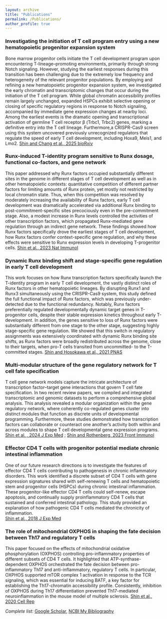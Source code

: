 ```yaml
---
layout: archive
title: "Publications"
permalink: /Publications/
author_profile: true
---
```


### Investigating the initiation of T cell program entry using a new hematopoietic progenitor expansion system

Bone marrow progenitor cells initiate the T cell development program upon encountering T-lineage–promoting environments, primarily through strong Notch signaling. However, studying the earliest responses during this transition has been challenging due to the extremely low frequency and heterogeneity of the relevant progenitor populations. By employing and refining a new hematopoietic progenitor expansion system, we investigated the early chromatin and transcriptomic changes that occur during the initiation of the T cell program. While global chromatin accessibility profiles remain largely unchanged, expanded HSPCs exhibit selective opening or closing of specific regulatory regions in response to Notch signaling, accompanied by immediate gene expression changes at nearby loci. Among the earliest events is the dramatic opening and transcriptional activation of germline T cell receptor β (Trbc1, Trbc2) genes, marking a definitive entry into the T cell lineage. Furthermore,a CRISPR-Cas9 screen using this system uncovered previously unrecognized regulators that regulate the speed of early T cell development, including Hoxa9, Meis1, and Lmo2.
[Shin and Chang et al., 2025 bioRxiv](https://www.biorxiv.org/content/10.1101/2025.04.22.649893v1)

### Runx-induced T-identity program sensitive to Runx dosage, functional co-factors, and gene network    

This paper addressed why Runx factors occupied substantially different sites in the genome in different stages of T cell development as well as in other hematopoietic contexts: quantitative competition of different partner factors for limiting amounts of Runx protein, yet mostly not restricted by local chromatin state. Thus, when this competition was resolved by moderately increasing the availability of Runx factors, early T cell development was dramatically accelerated via additional Runx binding to post-commitment-specific sites precociously even in the pre-commitment stage. Also, a modest increase in Runx levels controlled the activities of other transcription factors, which propagated Runx-mediated gene regulation through an indirect gene network. These findings showed how Runx factors specifically drove the earliest stages of T cell development, how Runx factors confer context-specific gene regulation, and why these effects were sensitive to Runx expression levels in developing T-progenitor cells.
[Shin et al., 2023 Nat Immunol](https://www.nature.com/articles/s41590-023-01585-z)

### Dynamic Runx binding shift and stage-specific gene regulation in early T cell development      

This work focuses on how Runx transcription factors specifically launch the T-identity program in early T cell development, the vastly distinct roles of Runx factors in other hematopoietic lineages.  By disrupting Runx1 and Runx3 simultaneously using the CRISPR-Cas9 system, this study defined the full functional impact of Runx factors, which was previously under-detected due to the functional redundancy. Notably, Runx factors preferentially regulated developmentally dynamic target genes in T-progenitor cells, despite their stable expression kinetics throughout early T-development. In addition, the genes sensitive to loss of Runx factors were substantially different from one stage to the other stage, suggesting highly stage-specific gene regulation. We showed that this switch in regulatory assignments was extensively coordinated with dynamic Runx binding site shifts, as Runx factors were broadly redistributed across the genome, close to their targets, when pro-T cells transited from uncommitted- to the T-committed stages.
[Shin and Hosokawa et al., 2021 PNAS](https://www.pnas.org/doi/10.1073/pnas.2019655118)

### Multi-modular structure of the gene regulatory network for T cell fate specification

T cell gene network models capture the intricate architecture of transcription factor–target gene interactions that govern T cell fate specification. In two recent review papers, we compiled and integrated transcriptomic and genomic datasets to perform a comprehensive global analysis.  This analysis revealed a modular organization within the gene regulatory network, where coherently co-regulated genes cluster into distinct modules that function as discrete units of developmental programming.  Furthermore, these studies demonstrated how transcription factors can collaborate or counteract one another’s activity both within and across modules to shape T cell developmental gene expression programs.
[Shin et al. , 2024 J Exp Med](https://rupress.org/jem/article/221/10/e20230893/276927/Transcriptional-network-dynamics-in-early-T-cell) ;
[Shin and Rothenberg, 2023 Front Immunol](https://www.frontiersin.org/articles/10.3389/fimmu.2023.1108368/full) 


### Effector CD4 T cells with progenitor potential mediate chronic intestinal inflammation

One of our future research directions is to investigate the features of effector CD4 T cells contributing to pathogenesis in chronic inflammatory disorders. This work identified a discrete subset of CD4 T cells with gene expression signatures shared with self-renewing T cells and hematopoietic stem and progenitor cells (HSPCs) during chronic intestinal inflammation.  These progenitor-like effector CD4 T cells could self-renew, escape apoptosis, and continually supply proinflammatory CD4 T cells that sustained and conferred intestinal pathology. This study provided an explanation of how pathogenic CD4 T cells mediated the chronicity of inflammation.  
[Shin et al., 2018 J Exp Med](https://rupress.org/jem/article/215/7/1803/42324/Effector-CD4-T-cells-with-progenitor-potential?searchresult=1)

### The role of mitochondrial OXPHOS in shaping the fate decision between Th17 and regulatory T cells

This paper focused on the effects of mitochondrial oxidative phosphorylation (OXPHOS) controlling pro-inflammatory properties of different subsets of CD4 T cells. It highlighted that ATP-synthase-dependent OXPHOS orchestrated the fate decision between pro-inflammatory Th17 and anti-inflammatory, regulatory T cells. In particular, OXPHOS supported mTOR complex 1 activation in response to the TCR signaling, which was essential for inducing BATF, a key factor for establishing the Th17-chromatin accessibility profile. Consistently, inhibition of OXPHOS during Th17 differentiation prevented Th17-mediated neuroinflammation in the mouse model of multiple sclerosis. 
[Shin et al., 2020 Cell Rep](https://www.cell.com/cell-reports/fulltext/S2211-1247(20)30031-0?_returnURL=https%3A%2F%2Flinkinghub.elsevier.com%2Fretrieve%2Fpii%2FS2211124720300310%3Fshowall%3Dtrue)

*Complete list:* [Google Scholar](https://scholar.google.com/citations?user=KRA8RWgAAAAJ&hl=en), [NCBI My Bibliography](https://www.ncbi.nlm.nih.gov/myncbi/boyoung.shin.1/bibliography/public/)


